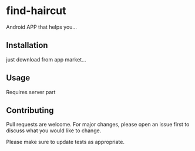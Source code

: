 # find-haircut
Android APP that helps you...

## Installation

just download from app market...

## Usage
Requires server part

## Contributing
Pull requests are welcome. For major changes, please open an issue first to discuss what you would like to change.

Please make sure to update tests as appropriate.

